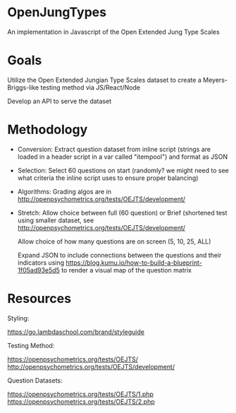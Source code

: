 # OpenJungTypes
An implementation in Javascript of the Open Extended Jung Type Scales


# Goals
Utilize the Open Extended Jungian Type Scales dataset to create a Meyers-Briggs-like testing method via JS/React/Node

Develop an API to serve the dataset

# Methodology

- Conversion: Extract question dataset from inline script (strings are loaded in a header script in a var called "itempool") and format as JSON
    
- Selection:  Select 60 questions on start (randomly?  we might need to see what criteria the inline script uses to ensure proper balancing)
    
- Algorithms:  Grading algos are in http://openpsychometrics.org/tests/OEJTS/development/
    
- Stretch:  Allow choice between full (60 question) or Brief (shortened test using smaller dataset, see                   http://openpsychometrics.org/tests/OEJTS/development/
    
   Allow choice of how many questions are on screen (5, 10, 25, ALL)
    
   Expand JSON to include connections between the questions and their indicators using https://blog.kumu.io/how-to-build-a-blueprint-1f05ad93e5d5 to render a visual map of the question matrix
    
    


# Resources

Styling:

https://go.lambdaschool.com/brand/styleguide

Testing Method:

https://openpsychometrics.org/tests/OEJTS/
http://openpsychometrics.org/tests/OEJTS/development/

Question Datasets:

https://openpsychometrics.org/tests/OEJTS/1.php
https://openpsychometrics.org/tests/OEJTS/2.php



